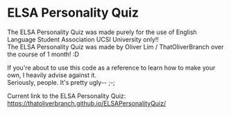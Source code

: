 # ELSA Personality Quiz

The ELSA Personality Quiz was made purely for the use of  English Language Student Association UCSI University only!!
<br>
The ELSA Personality Quiz was made by Oliver Lim / ThatOliverBranch over the course of 1 month! :D


If you're about to use this code as a reference to learn how to make your own, I heavily advise against it.
<br>
Seriously, people. It's pretty ugly-- ;-;


Current link to the ELSA Personality Quiz: https://thatoliverbranch.github.io/ELSAPersonalityQuiz/
